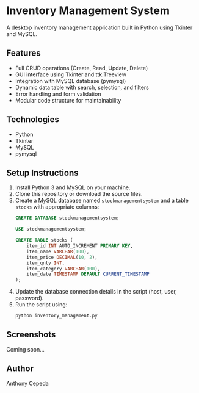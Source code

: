 # Inventory Management System

A desktop inventory management application built in Python using Tkinter and MySQL.

## Features

- Full CRUD operations (Create, Read, Update, Delete)
- GUI interface using Tkinter and ttk.Treeview
- Integration with MySQL database (pymysql)
- Dynamic data table with search, selection, and filters
- Error handling and form validation
- Modular code structure for maintainability

## Technologies

- Python
- Tkinter
- MySQL
- pymysql

## Setup Instructions

1. Install Python 3 and MySQL on your machine.
2. Clone this repository or download the source files.
3. Create a MySQL database named `stockmanagementsystem` and a table `stocks` with appropriate columns:
    ```sql
    CREATE DATABASE stockmanagementsystem;

    USE stockmanagementsystem;

    CREATE TABLE stocks (
        item_id INT AUTO_INCREMENT PRIMARY KEY,
        item_name VARCHAR(100),
        item_price DECIMAL(10, 2),
        item_qnty INT,
        item_category VARCHAR(100),
        item_date TIMESTAMP DEFAULT CURRENT_TIMESTAMP
    );
    ```
4. Update the database connection details in the script (host, user, password).
5. Run the script using:
    ```bash
    python inventory_management.py
    ```

## Screenshots

Coming soon...

## Author

Anthony Cepeda
